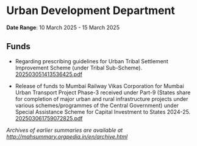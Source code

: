 # Urban Development Department

**Date Range**: 10 March 2025 - 15 March 2025


## Funds
- Regarding prescribing guidelines for Urban Tribal Settlement Improvement Scheme (under Tribal Sub-Scheme).\
  [202503051413536425.pdf](https://gr.maharashtra.gov.in/Site/Upload/Government%20Resolutions/English/202503051413536425.pdf)

- Release of funds to Mumbai Railway Vikas Corporation for Mumbai Urban Transport Project Phase-3 received under Part-9 (States share for completion of major urban and rural infrastructure projects under various schemes/programmes of the Central Government) under Special Assistance Scheme for Capital Investment to States 2024-25.\
  [202503061759072825.pdf](https://gr.maharashtra.gov.in/Site/Upload/Government%20Resolutions/English/202503061759072825.pdf)


*Archives of earlier summaries are available at http://mahsummary.orgpedia.in/en/archive.html*